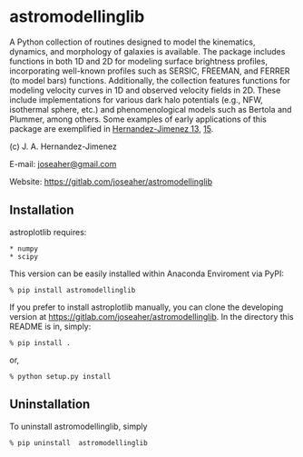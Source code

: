 # astromodellinglib

A Python collection of routines designed to model the kinematics, dynamics, and morphology of galaxies is available. The package includes functions in both 1D and 2D for modeling surface brightness profiles, incorporating well-known profiles such as SERSIC, FREEMAN, and FERRER (to model bars) functions. Additionally, the collection features functions for modeling velocity curves in 1D and observed velocity fields in 2D. These include implementations for various dark halo potentials (e.g., NFW, isothermal sphere, etc.) and phenomenological models such as Bertola and Plummer, among others. Some examples of  early applications of this package
are exemplified in  [Hernandez-Jimenez 13](https://ui.adsabs.harvard.edu/abs/2013MNRAS.435.3342H/abstract), [15](https://ui.adsabs.harvard.edu/abs/2015MNRAS.451.2278H/abstract).

(c) J. A. Hernandez-Jimenez

E-mail: joseaher@gmail.com

Website: https://gitlab.com/joseaher/astromodellinglib

## Installation

astroplotlib requires:

    * numpy
    * scipy

This version can be easily installed within Anaconda Enviroment via PyPI:

    % pip install astromodellinglib

If you prefer to install astroplotlib manually, you can clone the developing
version at https://gitlab.com/joseaher/astromodellinglib. In the directory this
README is in, simply:

    % pip install .

or,

    % python setup.py install

## Uninstallation

To uninstall  astromodellinglib, simply

    % pip uninstall  astromodellinglib
